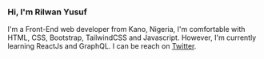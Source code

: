 ### Hi, I'm Rilwan Yusuf
I'm a Front-End web developer from Kano, Nigeria, I'm comfortable with HTML, CSS, Bootstrap, TailwindCSS and Javascript. However, I'm currently learning ReactJs and GraphQL.
I can be reach on [Twitter](https://twitter.com/ryusufu).

<!--
**ryusufu/ryusufu** is a ✨ _special_ ✨ repository because its `README.md` (this file) appears on your GitHub profile.

Here are some ideas to get you started:

- 🔭 I’m currently working on ...
- 🌱 I’m currently learning ...
- 👯 I’m looking to collaborate on ...
- 🤔 I’m looking for help with ...
- 💬 Ask me about ...
- 📫 How to reach me: ...
- 😄 Pronouns: ...
- ⚡ Fun fact: ...
-->
